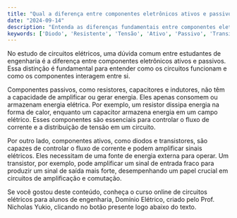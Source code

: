 ```yaml
---
title: "Qual a diferença entre componentes eletrônicos ativos e passivos?"
date: "2024-09-14"
description: "Entenda as diferenças fundamentais entre componentes eletrônicos ativos e passivos em circuitos elétricos."
keywords: ['Diodo', 'Resistente', 'Tensão', 'Ativo', 'Passivo', 'Transistor']
---
```


No estudo de circuitos elétricos, uma dúvida comum entre estudantes de engenharia é a diferença entre componentes eletrônicos ativos e passivos. Essa distinção é fundamental para entender como os circuitos funcionam e como os componentes interagem entre si.

Componentes passivos, como resistores, capacitores e indutores, não têm a capacidade de amplificar ou gerar energia. Eles apenas consomem ou armazenam energia elétrica. Por exemplo, um resistor dissipa energia na forma de calor, enquanto um capacitor armazena energia em um campo elétrico. Esses componentes são essenciais para controlar o fluxo de corrente e a distribuição de tensão em um circuito.

Por outro lado, componentes ativos, como diodos e transistores, são capazes de controlar o fluxo de corrente e podem amplificar sinais elétricos. Eles necessitam de uma fonte de energia externa para operar. Um transistor, por exemplo, pode amplificar um sinal de entrada fraco para produzir um sinal de saída mais forte, desempenhando um papel crucial em circuitos de amplificação e comutação.

Se você gostou deste conteúdo, conheça o curso online de circuitos elétricos para alunos de engenharia, Domínio Elétrico, criado pelo Prof. Nicholas Yukio, clicando no botão presente logo abaixo do texto.